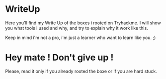 # WriteUp
Here you'll find my Write Up of the boxes i rooted on Tryhackme.
I will show you what tools i used and why, and try to explain why it work like this.

Keep in mind i'm not a pro, i'm just a learner who want to learn like you. ;)

# Hey mate ! Don't give up !
Please, read it only if you already rooted the boxe or if you are hard stuck.
